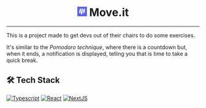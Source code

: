 <h1 align='center'> <img src='/public/favicon.png' alt='Logo' width='25px'/> Move.it</h1>
<hr>
<p>
  This is a project made to get devs out of their chairs to do some exercises.

  It's similar to the *Pomodoro technique*, where there is a countdown but, when it ends, a notification is displayed, telling you that is time to take a quick   break.
</p>

<h2>🛠 Tech Stack</h2>
<a href='https://www.typescriptlang.org/'><img src='https://img.shields.io/badge/-Typescript-05122A?style=flat&logo=typescript&logoColor=007acc' alt='Typescript' width='100px' /></a>
<a href='https://reactjs.org/'><img src='https://img.shields.io/badge/-React-05122A?style=flat&logo=react' alt='React' width='70.5px' /></a>
<a href='https://nextjs.org/'><img src='https://img.shields.io/badge/-NextJS-05122A?style=flat&logo=nextjs' alt='NextJS' width='60.5px' /></a>
